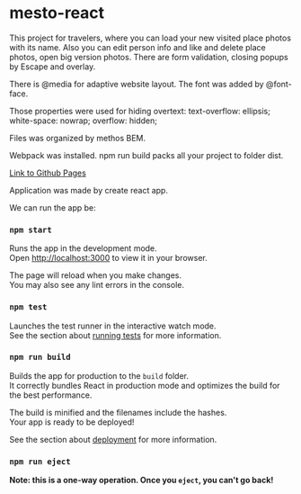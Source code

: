 # mesto-react

This project for travelers, where you can load your new visited place photos with its name. Also you can edit person info and like and delete place photos, open big version photos.
There are form validation, closing popups by Escape and overlay.

There is @media for adaptive website layout.
The font was added by @font-face.

Those properties were used for hiding overtext:
text-overflow: ellipsis;
white-space: nowrap;
overflow: hidden;

Files was organized by methos BEM.

Webpack was installed. npm run build packs all your project to folder dist.

[Link to Github Pages](https://yuliaovchinnikova.github.io/mesto-react/)

Application was made by create react app.

We can run the app be:

### `npm start`

Runs the app in the development mode.\
Open [http://localhost:3000](http://localhost:3000) to view it in your browser.

The page will reload when you make changes.\
You may also see any lint errors in the console.

### `npm test`

Launches the test runner in the interactive watch mode.\
See the section about [running tests](https://facebook.github.io/create-react-app/docs/running-tests) for more information.

### `npm run build`

Builds the app for production to the `build` folder.\
It correctly bundles React in production mode and optimizes the build for the best performance.

The build is minified and the filenames include the hashes.\
Your app is ready to be deployed!

See the section about [deployment](https://facebook.github.io/create-react-app/docs/deployment) for more information.

### `npm run eject`

**Note: this is a one-way operation. Once you `eject`, you can't go back!**
